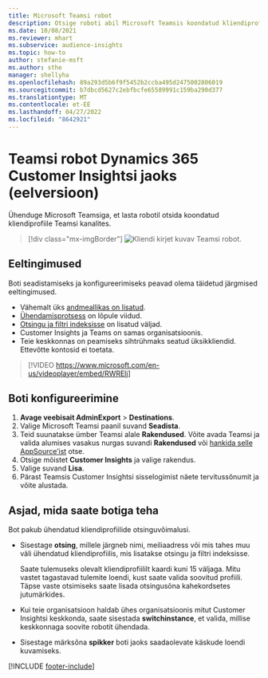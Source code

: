 ```yaml
---
title: Microsoft Teamsi robot
description: Otsige roboti abil Microsoft Teamsis koondatud kliendiprofiile.
ms.date: 10/08/2021
ms.reviewer: mhart
ms.subservice: audience-insights
ms.topic: how-to
author: stefanie-msft
ms.author: sthe
manager: shellyha
ms.openlocfilehash: 89a293d5b6f9f5452b2ccba495d2475002806019
ms.sourcegitcommit: b7dbcd5627c2ebfbcfe65589991c159ba290d377
ms.translationtype: MT
ms.contentlocale: et-EE
ms.lasthandoff: 04/27/2022
ms.locfileid: "8642921"
---
```

# <a name="teams-bot-for-dynamics-365-customer-insights-preview"></a>Teamsi robot Dynamics 365 Customer Insightsi jaoks (eelversioon)

Ühenduge Microsoft Teamsiga, et lasta robotil otsida koondatud kliendiprofiile Teamsi kanalites.

> [!div class="mx-imgBorder"]
> ![Kliendi kirjet kuvav Teamsi robot.](media/teams-bot.png "Kliendi kirjet kuvav Teamsi robot")

## <a name="prerequisites"></a>Eeltingimused

Boti seadistamiseks ja konfigureerimiseks peavad olema täidetud järgmised eeltingimused.

- Vähemalt üks [andmeallikas on lisatud](data-sources.md).
- [Ühendamisprotsess](data-unification.md) on lõpule viidud.
- [Otsingu ja filtri indeksisse](search-filter-index.md) on lisatud väljad.
- Customer Insights ja Teams on samas organisatsioonis.
- Teie keskkonnas on peamiseks sihtrühmaks seatud üksikkliendid. Ettevõtte kontosid ei toetata.


> [!VIDEO https://www.microsoft.com/en-us/videoplayer/embed/RWRElj]

## <a name="configure-the-bot"></a>Boti konfigureerimine

1. **Avage veebisait AdminExport** > **Destinations**.
1. Valige Microsoft Teamsi paanil suvand **Seadista**.
1. Teid suunatakse ümber Teamsi alale **Rakendused**. Võite avada Teamsi ja valida alumises vasakus nurgas suvandi **Rakendused** või [hankida selle AppSource’ist](https://go.microsoft.com/fwlink/?linkid=2124104) otse.
1. Otsige mõistet **Customer Insights** ja valige rakendus.
1. Valige suvand **Lisa**.
1. Pärast Teamsis Customer Insightsi sisselogimist näete tervitussõnumit ja võite alustada.

## <a name="things-you-can-do-with-the-bot"></a>Asjad, mida saate botiga teha

Bot pakub ühendatud kliendiprofiilide otsinguvõimalusi.

- Sisestage **otsing**, millele järgneb nimi, meiliaadress või mis tahes muu väli ühendatud kliendiprofiilis, mis lisatakse otsingu ja filtri indeksisse.

  Saate tulemuseks olevalt kliendiprofiililt kaardi kuni 15 väljaga. Mitu vastet tagastavad tulemite loendi, kust saate valida soovitud profiili. Täpse vaste otsimiseks saate lisada otsingusõna kahekordsetes jutumärkides.

- Kui teie organisatsioon haldab ühes organisatsioonis mitut Customer Insightsi keskkonda, saate sisestada **switchinstance**, et valida, millise keskkonnaga soovite robotit ühendada.

- Sisestage märksõna **spikker** boti jaoks saadaolevate käskude loendi kuvamiseks.  


[!INCLUDE [footer-include](includes/footer-banner.md)]